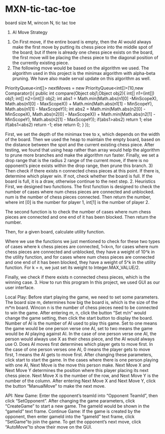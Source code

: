 # MXN-tic-tac-toe
board size M, wincon N, tic tac toe

1.	AI Move Strategy
1)	On First move, if the entire board is empty, then the AI would always make the first move by putting its chess piece into the middle spot of the board; but if there is already one chess piece exists on the board, the first move will be placing the chess piece to the diagonal position of the currently existing piece.
2)	The following move would be based on the algorithm we used. The algorithm used in this project is the minimax algorithm with alpha-beta pruning. We have also made serval update on this algorithm as well.

PriorityQueue<int[]> nextMoves = new PriorityQueue<int[]>(10,new Comparator(){
		public int compare(Object obj1,Object obj2){
			int[] n1=(int[]) obj1;
			int[] n2=(int[]) obj2;
			int abs1 = Math.min(Math.abs(n1[0] -MinScopeX), Math.abs(n1[0] - MaxScopeX)) + Math.min(Math.abs(n1[1] - MinScopeY), Math.abs(n1[1] - MaxScopeY));
			int abs2 = Math.min(Math.abs(n2[0] - MinScopeX), Math.abs(n2[0] - MaxScopeX)) + Math.min(Math.abs(n2[1] - MinScopeY), Math.abs(n2[1] - MaxScopeY));
			if(abs1>abs2)
				return 1;
			else if(abs1<abs2)
				return -1;
			else
				return 0;
			}
		});

First, we set the depth of the minimax tree to x, which depends on the width of the board. Then we used the heap to maintain the empty board, based on the distance between the spot and the current existing chess piece. After testing, we found that using heap rather than array would help the algorithm to prune more branches and make the algorithm run faster. Finally, we set a drop range that is the radius 2 range of the current move, if there is no opponent’s piece exists within the drop range, then prune this branch.
3)	Then check if there exists n connected chess pieces at this point. If there is, determine which player win. If not, check whether the board is full. If the board is full, it is a draw, otherwise continue to the next step.
2.	Heuristics
First, we designed two functions. 
The first function is designed to check the number of cases where num chess pieces are connected and unblocked. num is the number of chess pieces connected. Then return the number, where int [0] is the number for player 1, int[1] is the number of player 2.
 
The second function is to check the number of cases where num chess pieces are connected and one end of it has been blocked. Then return the number.
 
Then, for a given board, calculate utility function.
 
   Where we use the functions we just mentioned to check for these two types of cases where k chess pieces are connected, 1<k<n, for cases where num chess pieces are connected and unblocked, they have a weight of 10^k in the utility function, and for cases where num chess pieces are connected and one end of it has been blocked, they have a weight of 5^k in the utility function. For k = n, we just set its weight to Integer.MAX_VALUE/2.
 
Finally, we check if there exists n connected chess pieces, which is the winning case.
3.	How to run this program
In this project, we used GUI as our user interface. 
 
Local Play:
Before start playing the game, we need to set some parameters. 
The board size m, determines how big the board is, which is the size of the m*m board. 
Wincon n is the number of chess pieces need to be connected to win the game. 
After entering m, n, click the button “Set m/n” would change the game setting, then click the start button to display the board.
Number of AI is the number of AI used to play this game. Set to one means the game would be one person verse one AI, set to two means the game would be AI playing against AI. In the case of one person verse one AI, the person would always use X as their chess piece, and the AI would always use O. 
Does AI moves first determines which player gets to move first. In the case of one person verses one AI, 0 means the player gets to move first, 1 means the AI gets to move first.
After changing these parameters, click start to start the game.
In the cases where there is one person playing with one AI, Next Move is the move this person make. Next Move X and Next Move Y determines the position where this player placing its next chess piece. Next Move X is the number of the row, and Next Move Y is the number of the column. 
After entering Next Move X and Next Move Y, click the button “ManualMove” to make the next move.

API:
	New Game: 
	Enter the opponent’s teamId into “Opponent TeamId”, then click “SetOpponent”. After changing the game parameters, click “CreateGame” to start a new game. The gameId would be shown in the “gameId” text frame.
	Continue Game:
	If the game is created by the opponent, then enter gameId into the “gameId” text frame, click “SetGame”to join the game.  To get the opponent’s next move, click “AutoMove”to show their move on the GUI.
